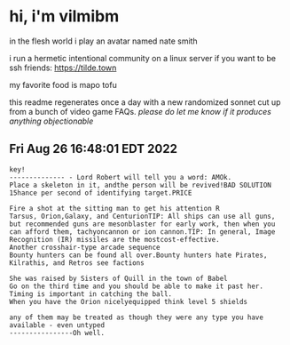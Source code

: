 # hi, i'm vilmibm

in the flesh world i play an avatar named nate smith

i run a hermetic intentional community on a linux server if you want to be ssh friends: https://tilde.town

my favorite food is mapo tofu

this readme regenerates once a day with a new randomized sonnet cut up from a bunch of video game FAQs.
_please do let me know if it produces anything objectionable_

## Fri Aug 26 16:48:01 EDT 2022

    key!
    -------------- - Lord Robert will tell you a word: AMOk.
    Place a skeleton in it, andthe person will be revived!BAD SOLUTION
    15 hance per second of identifying target.PRICE
    
    Fire a shot at the sitting man to get his attention R
    Tarsus, Orion,Galaxy, and CenturionTIP: All ships can use all guns, but recommended guns are mesonblaster for early work, then when you can afford them, tachyoncannon or ion cannon.TIP: In general, Image Recognition (IR) missiles are the mostcost-effective.
    Another crosshair-type arcade sequence
    Bounty hunters can be found all over.Bounty hunters hate Pirates, Kilrathis, and Retros see factions
    
    She was raised by Sisters of Quill in the town of Babel
    Go on the third time and you should be able to make it past her.
    Timing is important in catching the ball.
    When you have the Orion nicelyequipped think level 5 shields
    
    any of them may be treated as though they were any type you have available - even untyped
    ----------------Oh well.
